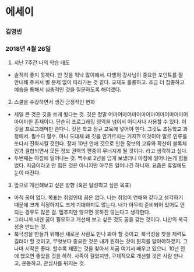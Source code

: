 # 에세이
### 김영빈
### 2018년 4월 26일

1. 지난 7주간 나의 학습 태도
 - 솔직히 좋지 못하다. 딴 짓을 워낙 많이해서.  다행히 강사님이 중요한 포인트를 잘 안내해 주셔서 별 문제 없이 따라가는 것 같다. 교재도 훌륭하고. 조금 더 집중하고 예습을 통해서 심층적인 것을 질문하도록 해야겠다.

2. 스쿨을 수강하면서 생긴 긍정적인 변화
 - 제일 큰 것은 깃을 쓰게 됬다는 것. 깃은 정말 어마어마어마어마어마어마어마어마어마어마한 존재이다. 단순히 프로그래밍 영역을 넘어서 어디서나 사용할 수 있다. 이 깃을 프로그래머만 쓴다니. 깃은 학교 정규 교육에 넣어야 한다. 그것도 초등학교 과정에서. 필수다 필수. 아니 도대체 왜 깃을 안가르치는 거지?! 이것이야 말로 인류를 또다시 진화시킬 것인다. 장차 10년 안에 깃으로 인한 정보의 교류와 확산이 블록체인과 결합되면서 모든 정보 권력의 편중이 무너지게 될 것이다. 라고 생각하고 싶다.
 - 두번째는 아침에 일어나는 것. 백수로 2년을 넘게 보냈더니 아침에 일어나는게 힘들었다. 지금이라고 안 힘든 것은 아니지만 아무튼 일어나긴 하니까. 요즘은 휴일에도 눈이 떠진다.

3. 앞으로 개선해보고 싶은 방향 (혹은 달성하고 싶은 목표)
 - 아직 꿈이 없다. 목표는 취업인데 꿈은 없다. 나는 취업이 연애와 같다고 생각하기 때문에 크게 걱정하지도 크게 기대하지도 않는다. 내가 아무리 준비되어 있어도 안되는 경우도 많은 걸. 멈추지만 않으면 못하진 않는다고 생각한다.
 - 그러니까 내겐 꿈이 필요하고 개선해 보고 싶은 것도 꿈을 갖는 것이다. 나만의 북극성을 만드는 것.
 - 북극성을 만들기 위해선 새로운 사람도 만나 봐야 할 것이고, 북극성을 찾을 체력도 길러야 할 것이고, 무엇보다 중요한 것은 내가 원하는 것이 뭔지를 알아야하겠지. 그나마 시작은 좋다. 할수록 재밌는 것을 찾아서 지금 여기서 배우고 있으니. 10년 전에 했으면 좋았을 것을 하하. 사족이 길었지만, 구체적으로 개선할 것은 사람 만나고, 운동하고, 관심사를 뒤지는 것.
